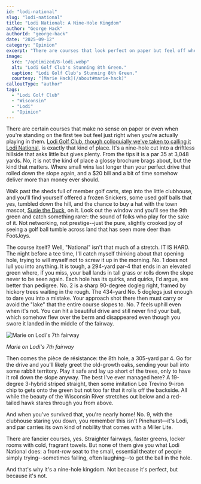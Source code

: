```yaml
---
id: "lodi-national"
slug: "lodi-national"
title: "Lodi National: A Nine-Hole Kingdom"
author: "George Hack"
authorId: "george-hack"
date: "2025-09-12"
category: "Opinion"
excerpt: "There are courses that look perfect on paper but feel off when you play them. Then there's Lodi—Lodi National in our heads—a nine-hole slice of driftless hillside that's pure golf..."
image:
  src: "/optimized/8-lodi.webp"
  alt: "Lodi Golf Club's Stunning 8th Green."
  caption: "Lodi Golf Club's Stunning 8th Green."
  courtesy: "[Marie Hack](/about#marie-hack)"
calloutType: "author"
tags:
  - "Lodi Golf Club"
  - "Wisconsin"
  - "Lodi"
  - "Opinion"
---
```


There are certain courses that make no sense on paper or even when you're standing on the first tee but feel just right when you're actually playing in them. [Lodi Golf Club, though colloquially we've taken to calling it Lodi National](http://www.lodigolf.com/), is exactly that kind of place. It's a nine-hole cut into a driftless hillside that asks little but gives plenty. From the tips it is a par 35 at 3,048 yards. No, it is not the kind of place a glossy brochure brags about, but the kind that matters. Where small wins last longer than your perfect drive that rolled down the slope again, and a $20 bill and a bit of time somehow deliver more than money ever should.

Walk past the sheds full of member golf carts, step into the little clubhouse, and you'll find yourself offered a frozen Snickers, some used golf balls that yes, tumbled down the hill, and the chance to buy a hat with the town mascot, [Susie the Duck](https://www.lodilakewisconsin.org/susie-the-duck/), on it. Look out the window and you'll see the 9th green and catch something rarer: the sound of folks who play for the sake of it. Not networking, not prestige--just the pure, slightly crooked joy of seeing a golf ball tumble across land that has seen more deer than FootJoys.

The course itself? Well, "National" isn't that much of a stretch. IT IS HARD. The night before a tee time, I'll catch myself thinking about that opening hole, trying to will myself not to screw it up in the morning. No. 1 does not lull you into anything. It is tough, a 294-yard par-4 that ends in an elevated green where, if you miss, your ball lands in tall grass or rolls down the slope never to be seen again. Each hole has its quirks, and quirks, I'd argue, are better than pedigree. No. 2 is a sharp 90-degree dogleg right, framed by hickory trees waiting in the rough. The 434-yard No. 5 doglegs just enough to dare you into a mistake. Your approach shot there then must carry or avoid the "lake" that the entire course slopes to. No. 7 feels uphill even when it's not. You can hit a beautiful drive and still never find your ball, which somehow flew over the berm and disappeared even though you swore it landed in the middle of the fairway.

![Marie on Lodi's 7th fairway](/optimized/7-marie.webp)

*Marie on Lodi's 7th fairway*

Then comes the pièce de résistance: the 8th hole, a 305-yard par 4. Go for the drive and you'll likely greet the old-growth oaks, sending your ball into some rabbit territory. Play it safe and lay up short of the trees, only to have it roll down the slope anyway. The best I've ever managed here? A 19-degree 3-hybrid striped straight, then some imitation Lee Trevino 9-iron chip to gets onto the green but not too far that it rolls off the backside. All while the beauty of the Wisconsin River stretches out below and a red-tailed hawk stares through you from above.

And when you've survived that, you're nearly home! No. 9, with the clubhouse staring you down, you remember this isn't Pinehurst—it's Lodi, and par carries its own kind of nobility that comes with a Miller Lite.

There are fancier courses, yes. Straighter fairways, faster greens, locker rooms with cold, fragrant towels. But none of them give you what Lodi National does: a front-row seat to the small, essential theater of people simply trying--sometimes failing, often laughing--to get the ball in the hole.

And that's why it's a nine-hole kingdom. Not because it's perfect, but because it's not.
